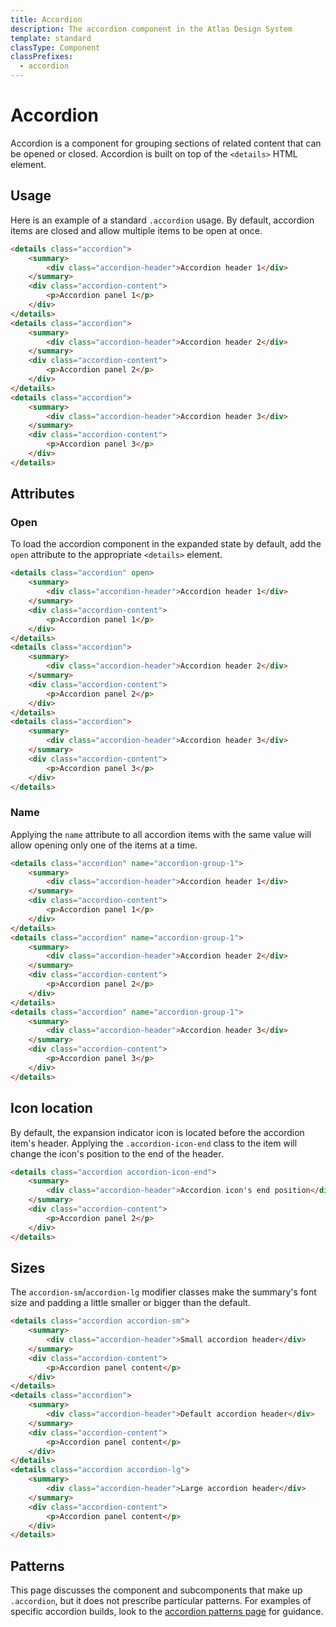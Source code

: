 ```yaml
---
title: Accordion
description: The accordion component in the Atlas Design System
template: standard
classType: Component
classPrefixes:
  - accordion
---
```


# Accordion

Accordion is a component for grouping sections of related content that can be opened or closed. Accordion is built on top of the `<details>` HTML element.

## Usage

Here is an example of a standard `.accordion` usage. By default, accordion items are closed and allow multiple items to be open at once.

```html
<details class="accordion">
	<summary>
		<div class="accordion-header">Accordion header 1</div>
	</summary>
	<div class="accordion-content">
		<p>Accordion panel 1</p>
	</div>
</details>
<details class="accordion">
	<summary>
		<div class="accordion-header">Accordion header 2</div>
	</summary>
	<div class="accordion-content">
		<p>Accordion panel 2</p>
	</div>
</details>
<details class="accordion">
	<summary>
		<div class="accordion-header">Accordion header 3</div>
	</summary>
	<div class="accordion-content">
		<p>Accordion panel 3</p>
	</div>
</details>
```

## Attributes

### Open

To load the accordion component in the expanded state by default, add the `open` attribute to the appropriate `<details>` element.

```html
<details class="accordion" open>
	<summary>
		<div class="accordion-header">Accordion header 1</div>
	</summary>
	<div class="accordion-content">
		<p>Accordion panel 1</p>
	</div>
</details>
<details class="accordion">
	<summary>
		<div class="accordion-header">Accordion header 2</div>
	</summary>
	<div class="accordion-content">
		<p>Accordion panel 2</p>
	</div>
</details>
<details class="accordion">
	<summary>
		<div class="accordion-header">Accordion header 3</div>
	</summary>
	<div class="accordion-content">
		<p>Accordion panel 3</p>
	</div>
</details>
```

### Name

Applying the `name` attribute to all accordion items with the same value will allow opening only one of the items at a time.

```html
<details class="accordion" name="accordion-group-1">
	<summary>
		<div class="accordion-header">Accordion header 1</div>
	</summary>
	<div class="accordion-content">
		<p>Accordion panel 1</p>
	</div>
</details>
<details class="accordion" name="accordion-group-1">
	<summary>
		<div class="accordion-header">Accordion header 2</div>
	</summary>
	<div class="accordion-content">
		<p>Accordion panel 2</p>
	</div>
</details>
<details class="accordion" name="accordion-group-1">
	<summary>
		<div class="accordion-header">Accordion header 3</div>
	</summary>
	<div class="accordion-content">
		<p>Accordion panel 3</p>
	</div>
</details>
```

## Icon location

By default, the expansion indicator icon is located before the accordion item's header. Applying the `.accordion-icon-end` class to the item will change the icon's position to the end of the header.

```html
<details class="accordion accordion-icon-end">
	<summary>
		<div class="accordion-header">Accordion icon's end position</div>
	</summary>
	<div class="accordion-content">
		<p>Accordion panel 2</p>
	</div>
</details>
```

## Sizes

The `accordion-sm`/`accordion-lg` modifier classes make the summary's font size and padding a little smaller or bigger than the default.

```html
<details class="accordion accordion-sm">
	<summary>
		<div class="accordion-header">Small accordion header</div>
	</summary>
	<div class="accordion-content">
		<p>Accordion panel content</p>
	</div>
</details>
<details class="accordion">
	<summary>
		<div class="accordion-header">Default accordion header</div>
	</summary>
	<div class="accordion-content">
		<p>Accordion panel content</p>
	</div>
</details>
<details class="accordion accordion-lg">
	<summary>
		<div class="accordion-header">Large accordion header</div>
	</summary>
	<div class="accordion-content">
		<p>Accordion panel content</p>
	</div>
</details>
```

## Patterns

This page discusses the component and subcomponents that make up `.accordion`, but it does not prescribe particular patterns. For examples of specific accordion builds, look to the [accordion patterns page](../patterns/accordion.md) for guidance.
